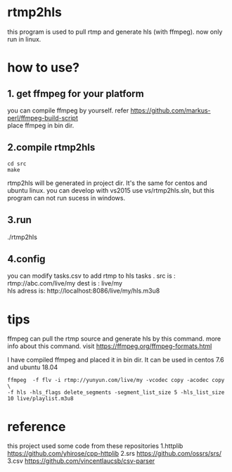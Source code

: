 rtmp2hls
===============================

this program is used to pull rtmp and generate hls (with ffmpeg).
now only run in linux.


# how to use?
## 1. get ffmpeg for your platform  
you can compile ffmpeg by yourself. refer https://github.com/markus-perl/ffmpeg-build-script  
place ffmpeg in bin dir.

## 2.compile rtmp2hls 
```
cd src
make 
```
rtmp2hls will be generated in project dir.
It's the same for centos and ubuntu linux.
you can develop with vs2015 use vs/rtmp2hls.sln, but this program can not run sucess in windows. 

## 3.run 
./rtmp2hls

## 4.config
you can modify tasks.csv to add rtmp to hls tasks .
src is : rtmp://abc.com/live/my
dest is : live/my   
hls adress is: http://localhost:8086/live/my/hls.m3u8


# tips
ffmpeg can pull the rtmp source and generate hls by this command.
more info about this command. visit https://ffmpeg.org/ffmpeg-formats.html

I have compiled  ffmpeg and placed it in bin dir.
It can be used in centos 7.6 and ubuntu 18.04
```
ffmpeg  -f flv -i rtmp://yunyun.com/live/my -vcodec copy -acodec copy \
-f hls -hls_flags delete_segments -segment_list_size 5 -hls_list_size 10 live/playlist.m3u8
```





# reference
this project used some code from these repositories
 1.httplib
https://github.com/yhirose/cpp-httplib
 2.srs
https://github.com/ossrs/srs/
 3.csv
 https://github.com/vincentlaucsb/csv-parser
